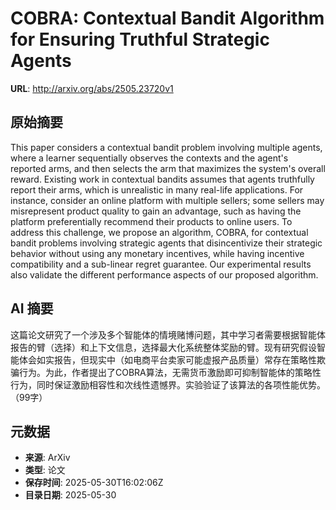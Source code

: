 # COBRA: Contextual Bandit Algorithm for Ensuring Truthful Strategic Agents

**URL**: http://arxiv.org/abs/2505.23720v1

## 原始摘要

This paper considers a contextual bandit problem involving multiple agents,
where a learner sequentially observes the contexts and the agent's reported
arms, and then selects the arm that maximizes the system's overall reward.
Existing work in contextual bandits assumes that agents truthfully report their
arms, which is unrealistic in many real-life applications. For instance,
consider an online platform with multiple sellers; some sellers may
misrepresent product quality to gain an advantage, such as having the platform
preferentially recommend their products to online users. To address this
challenge, we propose an algorithm, COBRA, for contextual bandit problems
involving strategic agents that disincentivize their strategic behavior without
using any monetary incentives, while having incentive compatibility and a
sub-linear regret guarantee. Our experimental results also validate the
different performance aspects of our proposed algorithm.


## AI 摘要

这篇论文研究了一个涉及多个智能体的情境赌博问题，其中学习者需要根据智能体报告的臂（选择）和上下文信息，选择最大化系统整体奖励的臂。现有研究假设智能体会如实报告，但现实中（如电商平台卖家可能虚报产品质量）常存在策略性欺骗行为。为此，作者提出了COBRA算法，无需货币激励即可抑制智能体的策略性行为，同时保证激励相容性和次线性遗憾界。实验验证了该算法的各项性能优势。（99字）

## 元数据

- **来源**: ArXiv
- **类型**: 论文
- **保存时间**: 2025-05-30T16:02:06Z
- **目录日期**: 2025-05-30
